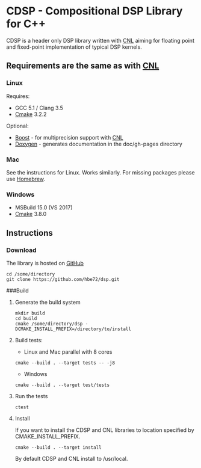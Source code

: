 # CDSP - Compositional DSP Library for C++

CDSP is a header only DSP library written with [CNL](https://github.com/johnmcfarlane/cnl)
aiming for floating point and fixed-point implementation of typical DSP kernels.   

## Requirements are the same as with [CNL](https://github.com/johnmcfarlane/cnl)
### Linux
Requires:
* GCC 5.1 / Clang 3.5
* [Cmake](https://cmake.org/) 3.2.2

Optional:
* [Boost](https://www.boost.org/) - for multiprecision support with [CNL](https://github.com/johnmcfarlane/cnl)
* [Doxygen](https://www.doxygen.org/) - generates documentation in the doc/gh-pages directory

### Mac
See the instructions for Linux. Works similarly. 
For missing packages please use [Homebrew](https://brew.sh/).

### Windows
* MSBuild 15.0 (VS 2017)
* [Cmake](https://cmake.org/) 3.8.0

## Instructions
### Download
The library is hosted on [GitHub](https://github.com/hbe72/dsp)
```
cd /some/directory
git clone https://github.com/hbe72/dsp.git
```

###Build
1. Generate the build system
    ```
    mkdir build
    cd build
    cmake /some/directory/dsp -DCMAKE_INSTALL_PREFIX=/directory/to/install 
    ```     
    
2. Build tests:
    * Linux and Mac parallel with 8 cores
    ```
    cmake --build . --target tests -- -j8
    ```
    * Windows
    ```
    cmake --build . --target test/tests
    ```
3. Run the tests
    ```
    ctest
    ```
4. Install 
    
    If you want to install the CDSP and CNL libraries to location specified by
    CMAKE_INSTALL_PREFIX. 
    ```
    cmake --build . --target install 
    ```

    By default CDSP and CNL install to /usr/local. 

